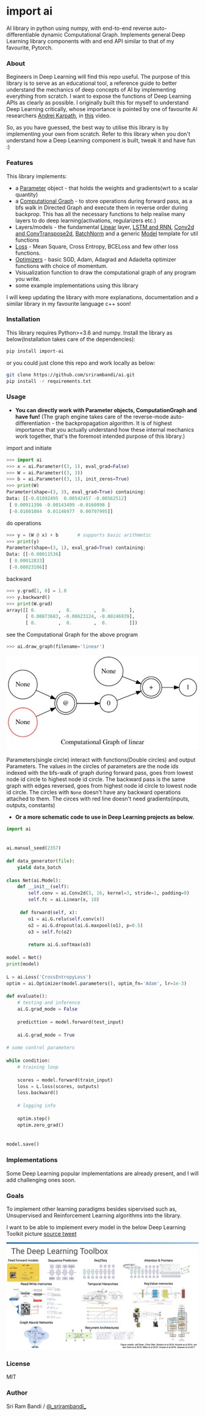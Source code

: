 # import ai

AI library in python using numpy, with end-to-end reverse auto-differentiable dynamic Computational Graph. Implements general Deep Learning library components with and end API similar to that of my favourite, Pytorch.

### About

Begineers in Deep Learning will find this repo useful. The purpose of this library is to serve as an educational tool, a reference guide to better understand the mechanics of deep concepts of AI by implementing everything from scratch. I want to expose the functions of Deep Learning APIs as clearly as possible. I originally built this for myself to understand Deep Learning critically, whose importance is pointed by one of favourite AI researchers [Andrej Karpath](https://twitter.com/karpathy), in [this](https://youtu.be/_au3yw46lcg?t=786) video.

So, as you have guessed, the best way to utilise this library is by implementing your own from scratch. Refer to this library when you don't understand how a Deep Learning component is built, tweak it and have fun :)

### Features

This library implements:
  - a [Parameter](https://github.com/srirambandi/ai/blob/master/ai/parameter.py) object - that holds the weights and gradients(wrt to a scalar quantity)
  - a [Computational Graph](https://github.com/srirambandi/ai/blob/master/ai/graph.py) - to store operations during forward pass, as a bfs walk in Directed Graph and execute them in reverse order during backprop. This has all the necessary functions to help realise many layers to do deep learning(activations, regularizers etc.)
  - Layers/models - the fundamental [Linear](https://github.com/srirambandi/ai/blob/master/ai/linear.py) layer, [LSTM and RNN](https://github.com/srirambandi/ai/blob/master/ai/sequential_models.py), [Conv2d and ConvTranspose2d](https://github.com/srirambandi/ai/blob/master/ai/convolutional.py), [BatchNorm](https://github.com/srirambandi/ai/blob/master/ai/batch_norm.py) and a generic [Model](https://github.com/srirambandi/ai/blob/master/ai/model.py) template for util functions
  - [Loss](https://github.com/srirambandi/ai/blob/master/ai/loss.py) - Mean Square, Cross Entropy, BCELoss and few other loss functions.
  - [Optimizers](https://github.com/srirambandi/ai/blob/master/ai/optimizer.py) - basic SGD, Adam, Adagrad and Adadelta optimizer functions with choice of momentum.
  - Vsisualization function to draw the computational graph of any program you write.
  - some example implementations using this library

I will keep updating the library with more explanations, documentation and a similar library in my favourite language c++ soon!

### Installation

This library requires Python>=3.6 and numpy. Install the library as below(Installation takes care of the dependencies):

````bash
pip install import-ai
````

or you could just clone this repo and work locally as below:

````bash
git clone https://github.com/srirambandi/ai.git
pip install -r requirements.txt
````

### Usage

* **You can directly work with Parameter objects, ComputationGraph and have fun!** (The graph engine takes care of the reverse-mode auto-differentiation - the backpropagation algorithm. It is of highest importance that you actually understand how these internal mechanics work together, that's the foremost intended purpose of this library.)

import and initiate
````python
>>> import ai
>>> x = ai.Parameter((3, 1), eval_grad=False)
>>> W = ai.Parameter((3, 3))
>>> b = ai.Parameter((3, 1), init_zeros=True)
>>> print(W)
Parameter(shape=(3, 3), eval_grad=True) containing:
Data: [[-0.01092495  0.00542457 -0.00562512]
 [ 0.00911396 -0.00143499 -0.0160998 ]
 [-0.01601084  0.01146977  0.00797995]]
````

do operations
````python
>>> y = (W @ x) + b       # supports basic arithmetic
>>> print(y)
Parameter(shape=(3, 1), eval_grad=True) containing:
Data: [[-0.00011536]
 [ 0.00012833]
 [-0.00023106]]
````

backward
````python
>>> y.grad[1, 0] = 1.0
>>> y.backward()
>>> print(W.grad)
array([[ 0.        ,  0.        ,  0.        ],
       [ 0.00873683, -0.00623124, -0.00246939],
       [ 0.        ,  0.        ,  0.        ]])
````

see the Computational Graph for the above program
````python
>>> ai.draw_graph(filename='linear')
````
![Computational Graph](/assets/linear.svg)


Parameters(single circle) interact with functions(Double circles) and output Parameters. The values in the circles of parameters are the node ids indexed with the bfs-walk of graph during forward pass, goes from lowest node id circle to highest node id circle. The backward pass is the same graph with edges reversed, goes from highest node id circle to lowest node id circle. The circles with ````None```` doesn't have any backward operations attached to them. The circes with red line doesn't need gradients(inputs, outputs, constants)


* **Or a more schematic code to use in Deep Learning projects as below.**


````python
import ai


ai.manual_seed(2357)

def data_generator(file):
    yield data_batch

class Net(ai.Model):
    def __init__(self):
        self.conv = ai.Conv2d(3, 16, kernel=3, stride=1, padding=0)
        self.fc = ai.Linear(x, 10)

     def forward(self, x):
        o1 = ai.G.relu(self.conv(x))
        o2 = ai.G.dropout(ai.G.maxpool(o1), p=0.5)
        o3 = self.fc(o2)

        return ai.G.softmax(o3)

model = Net()
print(model)

L = ai.Loss('CrossEntropyLoss')
optim = ai.Optimizer(model.parameters(), optim_fn='Adam', lr=1e-3)

def evaluate():
    # testing and inference
    ai.G.grad_mode = False

    predicttion = model.forward(test_input)

    ai.G.grad_mode = True

# some control parameters

while condition:
    # training loop

    scores = model.forward(train_input)
    loss = L.loss(scores, outputs)
    loss.backward()

    # logging info

    optim.step()
    optim.zero_grad()


model.save()
````

### Implementations

Some Deep Learning popular implementations are already present, and I will add challenging ones soon.

### Goals

To implement other learning paradigms besides sipervised such as, Unsupervised and Reinforcement Learning algorithms into the library.

I want to be able to implement every model in the below Deep Learning Toolkit picture [source tweet](https://twitter.com/OriolVinyalsML/status/1212422497339105280?s=20)

![DL Toolkit](/assets/dl_toolbox.jpeg)

### License

MIT

### Author

Sri Ram Bandi / [@\_srirambandi\_](https://twitter.com/_srirambandi_)
